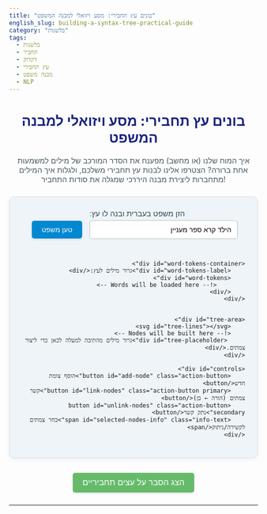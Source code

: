 ```yaml
---
title: "בונים עץ תחבירי: מסע ויזואלי למבנה המשפט"
english_slug: building-a-syntax-tree-practical-guide
category: "בלשנות"
tags:
  - בלשנות
  - תחביר
  - דקדוק
  - עץ תחבירי
  - מבנה משפט
  - NLP
---
```

<h1>בונים עץ תחבירי: מסע ויזואלי למבנה המשפט</h1>
<p>איך המוח שלנו (או מחשב) מפענח את הסדר המורכב של מילים למשמעות אחת ברורה? הצטרפו אלינו לבנות עץ תחבירי משלכם, ולגלות איך המילים מתחברות ליצירת מבנה היררכי שמגלה את סודות התחביר!</p>

<div id="app-container">
    <div id="sentence-input">
        <label for="sentence" class="input-label">הזן משפט בעברית ובנה לו עץ:</label>
        <input type="text" id="sentence" value="הילד קרא ספר מעניין" placeholder="הזן משפט כאן...">
        <button id="load-sentence" class="action-button">טען משפט</button>
    </div>

    <div id="word-tokens-container">
        <div id="word-tokens-label">גרור מילים לעץ:</div>
        <div id="word-tokens">
            <!-- Words will be loaded here -->
        </div>
    </div>


    <div id="tree-area">
        <svg id="tree-lines"></svg>
        <!-- Nodes will be built here -->
         <div id="tree-placeholder">גרור מילים מהתיבה למעלה לכאן כדי ליצור צמתים.</div>
    </div>

    <div id="controls">
        <button id="add-node" class="action-button">הוסף צומת חדש</button>
        <button id="link-nodes" class="action-button primary">קשר צמתים (הורה ← בן)</button>
        <button id="unlink-nodes" class="action-button secondary">נתק קשר</button>
        <span id="selected-nodes-info" class="info-text">בחר צמתים לקשירה/ניתוק</span>
    </div>
</div>

<button id="toggle-explanation" class="explanation-button">הצג הסבר על עצים תחביריים</button>

<div id="explanation" style="display: none;">
    <h2>הסבר: עצים תחביריים - המבנה הסודי של השפה</h2>

    <h3>מה זה בכלל עץ תחבירי?</h3>
    <p>דמיינו משפט כמבנה לגו ענק. עץ תחבירי הוא כמו השרטוט של המבנה הזה. הוא מציג באופן ויזואלי את הקשרים ההיררכיים בין המילים והקבוצות שהן יוצרות. כל בלוק (צומת) בעץ מייצג יחידה תחבירית (מילה, צירוף), והקווים (ענפים) מראים מי "מכיל" את מי, ומי כפוף למי.</p>

    <h3>למה זה כל כך חשוב (ולא רק לבלשנים)?</h3>
    <ul>
        <li>**לנו, דוברי השפה:** זה עוזר להבין איך אנחנו בכלל מבינים משפטים מורכבים, ואיך מבנה המשפט משפיע על המשמעות. זה חושף את "השלד" הלשוני.</li>
        <li>**למחשבים:** בעידן ה-AI ועיבוד השפה הטבעית (NLP), עצים תחביריים הם הכלי המרכזי ללמד מחשבים "להבין" משפטים. תרגום מכונה, סיכום טקסט, צ'אטבוטים - כולם מסתמכים על היכולת לנתח את מבנה המשפט. בניית עץ היא השלב הבסיסי ב-Parsing (ניתוח תחבירי אוטומטי).</li>
    </ul>

    <h3>השחקנים הראשיים בעץ:</h3>
    <ul>
        <li>**צמתים (Nodes):** אלו העיגולים או הריבועים בעץ. הם יכולים להיות:
            <ul>
                <li>**צמתי עלים (Leaves):** המילים עצמן בתחתית העץ.</li>
                <li>**צמתים פנימיים (Non-terminal Nodes):** מייצגים קבוצות מילים (צירופים) או את המשפט השלם.</li>
            </ul>
        </li>
        <li>**ענפים (Branches):** הקווים שמחברים בין הצמתים. הם מציינים יחסי הורה-ילד (או ראש-תלוי). הצומת העליון הוא ההורה (מכיל), והתחתון הוא הבן (חלק מההורה או תלוי בו).</li>
        <li>**תוויות (Labels):** הכיתובים על הצמתים (למשל: NP, VP, S). הם מציינים את סוג היחידה התחבירית שהצומת מייצג. צמתי עלים יכולים לקבל תווית של סוג מילה (N, V, Adj).</li>
    </ul>

    <h3>תוויות נפוצות שתפגשו:</h3>
    <p>אלו רק כמה דוגמאות נפוצות, יש עוד רבות בהתאם למודל התחבירי:</p>
    <ul>
        <li>**S (Sentence):** צומת השורש, מייצג את המשפט כולו.</li>
        <li>**NP (Noun Phrase):** צירוף שם עצם (למשל: <em>חתול שחור גדול</em>).</li>
        <li>**VP (Verb Phrase):** צירוף פועלי (למשל: <em>אכל מהר את האוכל</em>).</li>
        <li>**PP (Prepositional Phrase):** צירוף יחס (למשל: <em>בגינה</em>).</li>
        <li>**N (Noun):** שם עצם (למשל: <em>בית</em>).</li>
        <li>**V (Verb):** פועל (למשל: <em>רץ</em>).</li>
        <li>**Adj (Adjective):** שם תואר (למשל: <em>יפה</em>).</li>
        <li>**Adv (Adverb):** תואר הפועל (למשל: <em>מאוד</em>).</li>
        <li>**P (Preposition):** מילת יחס (למשל: <em>על</em>).</li>
    </ul>

    <h3>בניית עץ תחבירי בפעולה: צעד אחר צעד (דוגמה: 'הילד קרא ספר מעניין')</h3>
    <ol>
        <li>**מתחילים ב"עלים":** המילים הן הבסיס. גוררים את המילים 'הילד', 'קרא', 'ספר', 'מעניין' ל"שטח העץ". אלו צמתי העלים.</li>
        <li>**מאגדים ל"צירופים":** מזהים יחידות גדולות יותר שמורכבות ממילים. 'הילד' הוא צירוף שמני (NP). 'ספר מעניין' הוא צירוף שמני נוסף (NP), כשהתואר 'מעניין' הוא חלק ממנו. 'קרא ספר מעניין' הוא צירוף פועלי (VP), שכולל את הפועל 'קרא' ואת המושא 'ספר מעניין'. יוצרים צמתים חדשים (לא עלים) וגוררים את הצמתים הקיימים להיות ילדים שלהם ומקשרים אותם.</li>
        <li>**מגיעים ל"משפט":** הצומת הראשי (S) מכיל את כל המשפט. הוא יקשר, למשל, לצירוף השמני של הנושא ('הילד') ולצירוף הפועלי של הנשוא ומושאיו ('קרא ספר מעניין'). יוצרים צומת S ומקשרים אליו את ה-NP וה-VP הרלוונטיים.</li>
        <li>**מסדרים ומתייגים:** מסדרים את הצמתים בצורה היררכית (שורש למעלה, עלים למטה) ומתייגים כל צומת בסוג היחידה התחבירית שהוא מייצג (S, NP, VP, N, V, Adj וכו'). זה מה שעשיתם בפעולת הגרירה והקשירה!</li>
    </ol>
    <p>המבנה שנוצר מראה בבירור מי הנושא של מי, מי המושא של מי, ואילו מילים מרכיבות יחד צירופים שפועלים כיחידה אחת במשפט.</p>

    <h3>יתרונות השיטה:</h3>
    <ul>
        <li>**בהירות ויזואלית:** קל לראות את המבנה המלא במבט אחד.</li>
        <li>**חשיפת קשרים עמוקים:** מגלה יחסים תחביריים שלא תמיד ברורים מסדר המילים לבדו.</li>
        <li>**ניתוח שיטתי:** מאפשר לפרק משפטים מורכבים לחלקים ניתנים לניהול.</li>
        <li>**בסיס לטכנולוגיה:** אבן יסוד לפיתוח מערכות אוטומטיות להבנת שפה.</li>
    </ul>
     <p>עכשיו, חזרו למעלה והתנסו בבניית עצים למשפטים אחרים! נסו להבין מה תפקידה של כל מילה ואיך היא מתחברת לשאר המשפט.</p>
</div>

<style>
    /* General Styles */
    #app-container {
        font-family: 'Arial', sans-serif;
        direction: rtl; /* Hebrew */
        text-align: right;
        padding: 25px;
        border: 1px solid #d3e0ea; /* Light blueish grey */
        border-radius: 10px;
        margin-bottom: 30px;
        background-color: #eef4f8; /* Very light blue */
        display: flex;
        flex-direction: column;
        align-items: stretch;
        box-shadow: 0 4px 8px rgba(0, 0, 0, 0.05);
    }

    h1 {
        color: #1a237e; /* Dark blue */
        text-align: center;
        margin-bottom: 20px;
        font-size: 2em;
    }

    p {
         text-align: center;
         margin-bottom: 25px;
         color: #455a64; /* Dark greyish blue */
         font-size: 1.1em;
    }

    /* Input and Load Button */
    #sentence-input {
        margin-bottom: 25px;
        text-align: center;
        display: flex;
        justify-content: center;
        align-items: center;
        flex-wrap: wrap;
    }

    .input-label {
        margin-left: 15px;
        font-size: 1.1em;
        color: #37474f; /* Dark grey */
    }

    #sentence {
        padding: 10px 12px;
        border: 1px solid #b0bec5; /* Light grey */
        border-radius: 5px;
        margin-left: 10px;
        width: 300px;
        font-size: 1em;
        transition: border-color 0.3s ease;
        text-align: right; /* Ensure RTL input is right-aligned */
    }

    #sentence:focus {
        outline: none;
        border-color: #0288d1; /* Light blue */
        box-shadow: 0 0 5px rgba(2, 136, 209, 0.3);
    }

    .action-button {
        padding: 10px 20px;
        background-color: #0288d1; /* Light blue */
        color: white;
        border: none;
        border-radius: 5px;
        cursor: pointer;
        font-size: 1em;
        margin: 5px;
        transition: background-color 0.3s ease, transform 0.1s ease;
        box-shadow: 0 2px 4px rgba(0, 0, 0, 0.1);
    }

    .action-button:hover {
        background-color: #0277bd; /* Slightly darker light blue */
    }

     .action-button:active {
         transform: scale(0.98);
     }

     .action-button.primary {
         background-color: #388e3c; /* Green for primary action */
     }
     .action-button.primary:hover {
          background-color: #2e7d32; /* Darker green */
     }

      .action-button.secondary {
         background-color: #fbc02d; /* Amber for secondary action */
         color: #212121; /* Dark text for contrast */
     }
     .action-button.secondary:hover {
          background-color: #f9a825; /* Darker amber */
     }


    /* Word Tokens */
     #word-tokens-container {
         margin-bottom: 20px;
         padding: 15px;
         border: 1px dashed #b0bec5; /* Light grey dashed */
         border-radius: 8px;
         background-color: #ffffff; /* White background */
         text-align: center;
     }

     #word-tokens-label {
         font-size: 1em;
         color: #546e7a; /* Blue grey */
         margin-bottom: 10px;
         font-weight: bold;
     }

    #word-tokens {
        min-height: 40px;
        padding: 5px;
        display: flex;
        flex-wrap: wrap;
        gap: 8px;
        justify-content: center;
        align-items: center;
    }

    .token {
        padding: 6px 12px;
        background-color: #e0f7fa; /* Light cyan */
        border: 1px solid #00bcd4; /* Cyan */
        border-radius: 20px; /* Pill shape */
        cursor: grab;
        font-size: 0.95em;
        color: #006064; /* Dark cyan */
        transition: transform 0.2s ease, box-shadow 0.2s ease;
    }

    .token:active {
        cursor: grabbing;
        transform: scale(1.05);
        box-shadow: 0 2px 6px rgba(0, 188, 212, 0.4);
    }

     /* Tree Area */
    #tree-area {
        position: relative;
        min-height: 400px;
        border: 1px solid #b0bec5; /* Light grey */
        background-color: #ffffff; /* White background */
        overflow: hidden; /* Hide anything outside bounds */
        border-radius: 8px;
        box-shadow: inset 0 2px 4px rgba(0, 0, 0, 0.05);
    }

     #tree-placeholder {
         position: absolute;
         top: 50%;
         left: 50%;
         transform: translate(-50%, -50%);
         color: #b0bec5;
         font-size: 1.2em;
         pointer-events: none;
         text-align: center;
         width: 80%;
     }

    #tree-lines {
        position: absolute;
        top: 0;
        left: 0;
        width: 100%;
        height: 100%;
        pointer-events: none; /* Allow clicking nodes underneath */
         /* Optional: Add marker for arrows */
         /* Needs SVG <defs> inside, complex with just CSS */
    }

    #tree-lines line {
        stroke: #546e7a; /* Blue grey for lines */
        stroke-width: 2;
        transition: stroke 0.3s ease; /* Can't easily animate line position with CSS */
    }

    .tree-node {
        position: absolute;
        background-color: #e1f5fe; /* Very light blue */
        border: 1px solid #03a9f4; /* Blue */
        border-radius: 5px;
        padding: 8px 15px;
        text-align: center;
        min-width: 60px;
        cursor: grab;
        user-select: none; /* Prevent text selection during drag */
        white-space: nowrap;
        display: flex;
        flex-direction: column;
        align-items: center;
        box-shadow: 2px 2px 6px rgba(0, 0, 0, 0.1);
        transition: transform 0.2s ease, box-shadow 0.2s ease, border-color 0.2s ease, background-color 0.2s ease;
    }

    .tree-node:active {
         cursor: grabbing;
         transform: scale(1.05);
         box-shadow: 3px 3px 10px rgba(0, 0, 0, 0.2);
         z-index: 1000; /* Bring to front */
    }

    .node-label {
        font-weight: bold;
        margin-bottom: 4px;
        min-height: 1.2em; /* Reserve space */
        color: #1a237e; /* Dark blue */
        cursor: text;
        display: block; /* Ensure it takes full width */
    }

    .tree-node.is-leaf .node-label {
         font-size: 0.9em;
         font-weight: normal;
         color: #006064; /* Dark cyan */
         margin-bottom: 0;
         min-height: 1em;
    }

    .node-word {
        font-size: 1.1em;
        color: #37474f; /* Dark grey */
        font-weight: bold;
    }

     .tree-node.is-leaf .node-word {
         font-size: 1.1em;
         font-weight: bold;
         color: #37474f; /* Dark grey */
         margin-top: 5px; /* Space between label (POS) and word */
     }


    .selected-node {
        border-color: #ff9800; /* Orange */
        box-shadow: 0 0 10px rgba(255, 152, 0, 0.6);
        background-color: #fff3e0; /* Light orange */
    }

    /* Controls */
    #controls {
        margin-top: 20px;
        text-align: center;
        display: flex;
        justify-content: center;
        align-items: center;
        flex-wrap: wrap;
    }

    #selected-nodes-info {
        margin-right: 25px;
        font-size: 1em;
        color: #546e7a; /* Blue grey */
        min-width: 150px; /* Reserve space */
        text-align: right;
    }

    /* Explanation Section */
    .explanation-button {
        display: block; /* Make it take full width or center it */
        margin: 20px auto;
        padding: 10px 20px;
        background-color: #66bb6a; /* Green */
        color: white;
        border: none;
        border-radius: 5px;
        cursor: pointer;
        font-size: 1.1em;
        transition: background-color 0.3s ease, transform 0.1s ease;
        box-shadow: 0 2px 4px rgba(0, 0, 0, 0.1);
    }

     .explanation-button:hover {
         background-color: #558b2f; /* Darker green */
     }

      .explanation-button:active {
         transform: scale(0.98);
      }


    #explanation {
        margin-top: 20px;
        padding: 20px;
        border: 1px solid #c8e6c9; /* Light green */
        border-radius: 8px;
        background-color: #e8f5e9; /* Very light green */
        line-height: 1.7;
        color: #333;
    }

    #explanation h2, #explanation h3 {
        color: #388e3c; /* Green */
        border-bottom: 1px solid #a5d6a7; /* Lighter green */
        padding-bottom: 8px;
        margin-bottom: 15px;
    }

    #explanation h2 {
        font-size: 1.8em;
        text-align: center;
        margin-bottom: 20px;
    }
     #explanation h3 {
        font-size: 1.4em;
        margin-top: 20px;
     }


    #explanation ul, #explanation ol {
        margin-right: 25px;
        margin-bottom: 15px;
        padding-right: 0; /* Reset default padding */
    }

    #explanation li {
        margin-bottom: 10px;
         color: #424242; /* Dark grey */
    }

     #explanation ol li {
          list-style-position: outside;
          padding-right: 5px; /* Add some space after number */
     }

     #explanation ul li {
          list-style-position: outside;
          padding-right: 5px; /* Add some space after bullet */
     }

    #explanation em {
        font-style: normal;
        font-weight: bold;
        color: #1a237e; /* Dark blue */
    }

    /* Responsive adjustments */
    @media (max-width: 768px) {
        #sentence-input {
            flex-direction: column;
            align-items: center;
        }

        #sentence {
            margin: 10px 0;
            width: 80%;
            max-width: 300px;
        }

        .input-label {
             margin: 0 0 10px 0;
        }

        #controls {
             flex-direction: column;
        }

        #selected-nodes-info {
             margin: 10px 0;
             text-align: center;
             min-width: auto;
        }
         .action-button {
              width: 80%;
              max-width: 250px;
         }
          .explanation-button {
               width: 90%;
          }
    }

</style>

<script>
    document.addEventListener('DOMContentLoaded', () => {
        const sentenceInput = document.getElementById('sentence');
        const loadButton = document.getElementById('load-sentence');
        const wordTokensDiv = document.getElementById('word-tokens');
        const treeArea = document.getElementById('tree-area');
        let treeLinesSvg = document.getElementById('tree-lines'); // Use let as it might be replaced
        const treePlaceholder = document.getElementById('tree-placeholder');
        const addNodeButton = document.getElementById('add-node');
        const linkNodesButton = document.getElementById('link-nodes');
        const unlinkNodesButton = document.getElementById('unlink-nodes');
        const selectedNodesInfo = document.getElementById('selected-nodes-info');
        const toggleExplanationButton = document.getElementById('toggle-explanation');
        const explanationDiv = document.getElementById('explanation');

        let nodes = [];
        let selectedNodes = []; // Stores node IDs
        let nextNodeId = 0;
        let isDraggingNode = false; // Flag to distinguish drag from click

        // Utility to get a unique ID
        function generateId() {
            return 'node-' + (nextNodeId++);
        }

        // Update the display of selected nodes
        function updateSelectedNodesInfo() {
            const infoText = selectedNodes.map(id => {
                const node = nodes.find(n => n.id === id);
                if (node) {
                    // Display label if exists, otherwise word for leaves or 'צומת'
                    return node.label && node.label !== 'NODE' ? node.label : (node.isLeaf ? node.text : 'צומת');
                }
                return '?';
            }).join(' ו- ');

            if (selectedNodes.length === 0) {
                selectedNodesInfo.textContent = 'בחר צמתים לקשירה/ניתוק';
            } else {
                selectedNodesInfo.textContent = `נבחרו ${selectedNodes.length} צמתים: ${infoText}`;
            }
        }

        // Load sentence into draggable tokens
        loadButton.addEventListener('click', () => {
            const sentence = sentenceInput.value.trim();
            if (!sentence) {
                 wordTokensDiv.innerHTML = '';
                 // Clear existing tree even if input is empty
                 treeArea.innerHTML = '<svg id="tree-lines"></svg>';
                 treeLinesSvg = document.getElementById('tree-lines');
                 nodes = [];
                 selectedNodes = [];
                 nextNodeId = 0;
                 updateSelectedNodesInfo();
                 treePlaceholder.style.display = 'block';
                 return;
            }

            wordTokensDiv.innerHTML = '';
            const words = sentence.split(/\s+/);
            words.forEach(word => {
                if (word) {
                    const token = document.createElement('div');
                    token.classList.add('token');
                    token.textContent = word;
                    token.setAttribute('draggable', true);
                    token.dataset.word = word;
                    wordTokensDiv.appendChild(token);

                    token.addEventListener('dragstart', (e) => {
                        e.dataTransfer.setData('text/plain', e.target.dataset.word);
                        e.dataTransfer.effectAllowed = 'move';
                        // Add visual cue for dragging token?
                         e.target.classList.add('dragging'); // Add a class for styling
                    });
                     token.addEventListener('dragend', (e) => {
                          e.target.classList.remove('dragging'); // Remove class
                     });
                }
            });

            // Clear existing tree
            treeArea.innerHTML = '<svg id="tree-lines"></svg>'; // Clear content preserving SVG ID
            treeLinesSvg = document.getElementById('tree-lines'); // Re-get reference
            nodes = [];
            selectedNodes = [];
            nextNodeId = 0; // Reset ID counter
            updateSelectedNodesInfo();
            treePlaceholder.style.display = 'block'; // Show placeholder again
        });

        // Drag over tree area
        treeArea.addEventListener('dragover', (e) => {
            e.preventDefault(); // Allow drop
            e.dataTransfer.dropEffect = 'move';
             // Add visual cue to tree area?
             treeArea.style.borderColor = '#03a9f4'; // Highlight border
             treeArea.style.boxShadow = 'inset 0 0 8px rgba(3, 169, 244, 0.4)';
        });

         treeArea.addEventListener('dragleave', (e) => {
             // Reset visual cue
              treeArea.style.borderColor = ''; // Or original color
              treeArea.style.boxShadow = '';
         });


        // Drop word token onto tree area
        treeArea.addEventListener('drop', (e) => {
            e.preventDefault();
            // Reset visual cue
             treeArea.style.borderColor = '';
             treeArea.style.boxShadow = '';

            const word = e.dataTransfer.getData('text/plain');
            if (!word) return; // Only handle word drops for creating leaf nodes

            const treeAreaRect = treeArea.getBoundingClientRect();
            // Calculate drop position relative to treeArea's scroll position if needed
            const dropX = e.clientX - treeAreaRect.left + treeArea.scrollLeft;
            const dropY = e.clientY - treeAreaRect.top + treeArea.scrollTop;

            createNode({ text: word, isLeaf: true, x: dropX, y: dropY });

            treePlaceholder.style.display = 'none'; // Hide placeholder once nodes exist
        });

        // Create a new node element and add it to the DOM
        function createNodeElement(node) {
            const nodeElement = document.createElement('div');
            nodeElement.classList.add('tree-node');
             if (node.isLeaf) {
                 nodeElement.classList.add('is-leaf');
             }
            nodeElement.dataset.id = node.id;
            nodeElement.style.left = `${node.x}px`;
            nodeElement.style.top = `${node.y}px`;

            const labelSpan = document.createElement('span');
            labelSpan.classList.add('node-label');

            // Content editable only for label, not the word itself
            if (!node.isLeaf) {
                 labelSpan.contentEditable = true;
                 labelSpan.spellcheck = false; // Usually labels are codes like NP, VP
                 labelSpan.textContent = node.label || 'NODE';
                 labelSpan.title = 'לחץ לעריכת התווית'; // Tooltip
                 labelSpan.addEventListener('blur', (e) => {
                     const updatedLabel = e.target.textContent.trim() || (node.isLeaf ? 'WORD' : 'NODE');
                     const nodeData = nodes.find(n => n.id === node.id);
                     if (nodeData) {
                         nodeData.label = updatedLabel;
                          e.target.textContent = updatedLabel; // Ensure display matches saved
                     }
                      updateSelectedNodesInfo(); // Update info display if this was selected
                 });
                  // Prevent Enter key from creating new lines in content editable
                 labelSpan.addEventListener('keydown', (e) => {
                    if (e.key === 'Enter') {
                        e.preventDefault();
                        e.target.blur(); // Trigger blur to save
                    }
                });
            } else {
                // For leaves, label is read-only (e.g., POS tag, maybe add editing later)
                 labelSpan.textContent = node.label || 'WORD'; // Default label for leaf (like a POS tag)
                 labelSpan.contentEditable = false;
            }

            nodeElement.appendChild(labelSpan);

            if (node.isLeaf) {
                const wordSpan = document.createElement('span');
                wordSpan.classList.add('node-word');
                wordSpan.textContent = node.text;
                nodeElement.appendChild(wordSpan);
                 // For leaves, the main text is the word below the label (POS tag)
            }

            // Make node draggable and selectable
            let initialMouseX, initialMouseY;
            let dragStartTime;

            nodeElement.addEventListener('mousedown', (e) => {
                 // Ignore clicks on the label contenteditable area specifically for drag START
                 // Allow selection toggle via clicking the label area though
                 if (e.target.closest('.node-label') === labelSpan && labelSpan.contentEditable === 'true') {
                     // If editing the label, let the label handle clicks internally
                     return;
                 }

                // Prevent default browser drag behavior on the element itself
                e.preventDefault();

                isDraggingNode = false;
                initialMouseX = e.clientX;
                initialMouseY = e.clientY;
                dragStartTime = Date.now();

                const nodeRect = nodeElement.getBoundingClientRect();
                const treeRect = treeArea.getBoundingClientRect();
                const dragOffsetX = e.clientX - nodeRect.left;
                const dragOffsetY = e.clientY - nodeRect.top;

                nodeElement.style.cursor = 'grabbing';
                 nodeElement.style.zIndex = '1000'; // Bring to front

                 const onMouseMove = (moveEvent) => {
                     const currentX = moveEvent.clientX;
                     const currentY = moveEvent.clientY;
                     const movedDistance = Math.sqrt(Math.pow(currentX - initialMouseX, 2) + Math.pow(currentY - initialMouseY, 2));

                     // Consider it a drag if moved more than a few pixels or held for a while
                     if (movedDistance > 5 || (Date.now() - dragStartTime > 200 && movedDistance > 2)) {
                         isDraggingNode = true;
                         const newX = currentX - treeRect.left + treeArea.scrollLeft - dragOffsetX;
                         const newY = currentY - treeRect.top + treeArea.scrollTop - dragOffsetY;

                         // Update node data positions
                         node.x = newX;
                         node.y = newY;

                         // Update element position immediately for smooth drag
                         nodeElement.style.left = `${node.x}px`;
                         nodeElement.style.top = `${node.y}px`;

                         redrawLines();
                     }
                 };

                 const onMouseUp = () => {
                     document.removeEventListener('mousemove', onMouseMove);
                     document.removeEventListener('mouseup', onMouseUp);

                     nodeElement.style.cursor = 'grab';
                     nodeElement.style.zIndex = ''; // Reset z-index

                     // If it wasn't a drag (or was a very small drag), toggle selection
                     if (!isDraggingNode) {
                         toggleNodeSelection(node.id);
                     }
                     isDraggingNode = false; // Reset flag
                 };

                 document.addEventListener('mousemove', onMouseMove);
                 document.addEventListener('mouseup', onMouseUp);
            });


            treeArea.appendChild(nodeElement);
            return nodeElement;
        }

        // Add node data to the internal array and create DOM element
        function createNode(config) {
            const newNode = {
                id: generateId(),
                label: config.label || (config.isLeaf ? 'WORD' : 'NODE'),
                text: config.text || '', // Only for leaves
                isLeaf: config.isLeaf || false,
                parentId: null,
                childIds: [],
                x: config.x || 50,
                y: config.y || 50
            };
            nodes.push(newNode);
            createNodeElement(newNode);
            redrawLines(); // Add this to draw lines if parent already exists (unlikely on creation, but good practice)
             treePlaceholder.style.display = 'none'; // Hide placeholder
            return newNode;
        }

         // Toggle node selection
        function toggleNodeSelection(nodeId) {
             const nodeIndex = selectedNodes.indexOf(nodeId);
             const nodeElement = treeArea.querySelector(`.tree-node[data-id="${nodeId}"]`);

             if (nodeIndex > -1) {
                 // Deselect
                 selectedNodes.splice(nodeIndex, 1);
                 if (nodeElement) nodeElement.classList.remove('selected-node');
             } else {
                 // Select (allow max 2)
                 if (selectedNodes.length < 2) {
                     selectedNodes.push(nodeId);
                     if (nodeElement) nodeElement.classList.add('selected-node');
                 } else {
                     // Replace the oldest selection
                     const oldNodeId = selectedNodes.shift();
                     const oldNodeElement = treeArea.querySelector(`.tree-node[data-id="${oldNodeId}"]`);
                     if (oldNodeElement) oldNodeElement.classList.remove('selected-node');
                     selectedNodes.push(nodeId);
                     if (nodeElement) nodeElement.classList.add('selected-node');
                 }
             }
             updateSelectedNodesInfo();
         }

        // Add new generic node button
        addNodeButton.addEventListener('click', () => {
            // Create node near center or last node
             const treeRect = treeArea.getBoundingClientRect();
             const x = treeArea.scrollLeft + treeRect.width / 2 - 50; // Approximate center, minus half node width
             const y = treeArea.scrollTop + treeRect.height / 2 - 30; // Approximate center, minus half node height
            createNode({ isLeaf: false, x: x, y: y });
        });

        // Link selected nodes (Parent to Child)
        linkNodesButton.addEventListener('click', () => {
            if (selectedNodes.length === 2) {
                const parentId = selectedNodes[0]; // Assume first selected is parent
                const childId = selectedNodes[1]; // Assume second selected is child

                // Prevent linking a node to itself
                if (parentId === childId) {
                     alert('לא ניתן לקשר צומת לעצמו.');
                     return;
                }

                const parentNode = nodes.find(n => n.id === parentId);
                const childNode = nodes.find(n => n.id === childId);

                if (!parentNode || !childNode) return; // Should not happen if IDs are valid

                // Prevent linking if child already has a parent
                if (childNode.parentId !== null) {
                     alert(`הצומת "${childNode.label || childNode.text}" כבר מקושר להורה אחר.`);
                     return;
                }

                // Prevent linking if parent is already a child of the child (would create cycle)
                 let current = parentNode;
                 while(current) {
                     if (current.id === childId) {
                          alert('אין ליצור לולאות בעץ! הצומת הראשון (הורה) הוא כבר צאצא של הצומת השני (בן).');
                          return;
                     }
                     current = nodes.find(n => n.id === current.parentId);
                 }

                // Establish the link
                childNode.parentId = parentId;
                if (!parentNode.childIds.includes(childId)) {
                    parentNode.childIds.push(childId);
                }

                redrawLines();

                // Deselect nodes after linking
                deselectAllNodes();
            } else {
                 alert('בחר בדיוק 2 צמתים לקשירה.\nהצומת הראשון שבחרת יהיה ההורה, והשני יהיה הבן.');
            }
        });

         // Unlink selected nodes
        unlinkNodesButton.addEventListener('click', () => {
             if (selectedNodes.length === 1) {
                 const nodeId = selectedNodes[0];
                 const node = nodes.find(n => n.id === nodeId);
                 if (!node || node.parentId === null) {
                      alert('הצומת הנבחר אינו מקושר להורה.');
                      return;
                 }

                 const parentNode = nodes.find(n => n.id === node.parentId);
                 if (parentNode) {
                     // Remove child from parent's children list
                     parentNode.childIds = parentNode.childIds.filter(id => id !== nodeId);
                 }

                 // Remove parent from child
                 node.parentId = null;

                 redrawLines();
                 deselectAllNodes();

             } else if (selectedNodes.length === 2) {
                  // Try to unlink specific parent-child link
                  const potentialParentId = selectedNodes[0];
                  const potentialChildId = selectedNodes[1];

                  const parentNode = nodes.find(n => n.id === potentialParentId);
                  const childNode = nodes.find(n => n.id === potentialChildId);

                  if (!parentNode || !childNode) {
                       alert('אחד או יותר מהצמתים הנבחרים אינם קיימים.');
                       return;
                  }

                  // Check if potentialParent is the actual parent of potentialChild
                  if (childNode.parentId === parentNode.id) {
                      // This is the parent-child pair - unlink child from parent
                      childNode.parentId = null;
                      parentNode.childIds = parentNode.childIds.filter(id => id !== potentialChildId);
                      redrawLines();
                      deselectAllNodes();
                  } else if (parentNode.parentId === childNode.id) {
                       // The other way around - unlink parent from child (less common for unlink button)
                       parentNode.parentId = null;
                       childNode.childIds = childNode.childIds.filter(id => id !== potentialParentId);
                       redrawLines();
                       deselectAllNodes();
                  }
                   else {
                       alert('הצמתים הנבחרים אינם מקושרים זה לזה ישירות.');
                  }

             } else {
                  alert('בחר צומת אחד (כדי לנתק אותו מההורה שלו) או שני צמתים מקושרים (כדי לנתק את הקשר ביניהם).');
             }
        });


        // Deselect all nodes
        function deselectAllNodes() {
             selectedNodes.forEach(nodeId => {
                 const nodeElement = treeArea.querySelector(`.tree-node[data-id="${nodeId}"]`);
                 if (nodeElement) nodeElement.classList.remove('selected-node');
             });
             selectedNodes = [];
             updateSelectedNodesInfo();
        }

        // Recalculate and redraw all lines based on current node positions and parentId/childIds
        function redrawLines() {
            // Clear existing lines efficiently
            while (treeLinesSvg.firstChild) {
                treeLinesSvg.removeChild(treeLinesSvg.firstChild);
            }

            nodes.forEach(node => {
                if (node.parentId) {
                    const parent = nodes.find(n => n.id === node.parentId);
                    if (parent) {
                        const parentEl = treeArea.querySelector(`.tree-node[data-id="${parent.id}"]`);
                        const childEl = treeArea.querySelector(`.tree-node[data-id="${node.id}"]`);

                        if (parentEl && childEl) {
                            // Use stored node coordinates, adding half width/height to find center points
                            // Adjusting for scroll position if treeArea is scrollable
                             const treeRect = treeArea.getBoundingClientRect(); // Use treeArea for scroll offsets

                            // Parent line starts at the bottom center
                             const parentX = parent.x + parentEl.offsetWidth / 2;
                             const parentY = parent.y + parentEl.offsetHeight;

                            // Child line ends at the top center
                             const childX = node.x + childEl.offsetWidth / 2;
                             const childY = node.y;

                            const line = document.createElementNS('http://www.w3.org/2000/svg', 'line');
                            line.setAttribute('x1', parentX);
                            line.setAttribute('y1', parentY);
                            line.setAttribute('x2', childX);
                            line.setAttribute('y2', childY);
                             // Optional: Add data attribute for easy identification or removal
                             line.setAttribute('data-parent-id', parent.id);
                             line.setAttribute('data-child-id', node.id);
                            treeLinesSvg.appendChild(line);
                        }
                    }
                }
            });
        }

        // --- Initial setup ---
        // Load the default sentence on page load
        loadButton.click();
         updateSelectedNodesInfo(); // Initialize info display

         // Toggle explanation visibility
        toggleExplanationButton.addEventListener('click', () => {
            const isHidden = explanationDiv.style.display === 'none';
            explanationDiv.style.display = isHidden ? 'block' : 'none';
            toggleExplanationButton.textContent = isHidden ? 'הסתר הסבר' : 'הצג הסבר על עצים תחביריים';
             // Scroll to explanation if showing
             if (isHidden) {
                  explanationDiv.scrollIntoView({ behavior: 'smooth', block: 'start' });
             }
        });

         // Add event listener to tree area to deselect nodes when clicking whitespace
         treeArea.addEventListener('click', (e) => {
             // Check if the click target is the tree area itself, not a node within it
             if (e.target.id === 'tree-area' || e.target.id === 'tree-lines') {
                 deselectAllNodes();
             }
         });

          // Handle window resize to redraw lines (nodes keep positions)
          window.addEventListener('resize', redrawLines);

          // Also redraw lines if tree area is scrolled (though node positions are absolute)
          // If node positions were relative, this would be critical. With absolute positioning
          // relative to the top-left of tree-area, lines drawn with absolute positions
          // also relative to top-left of tree-area should update correctly on scroll
          // without explicit redraw. However, adding it doesn't hurt and covers potential quirks.
          treeArea.addEventListener('scroll', redrawLines);

    });
</script>
---